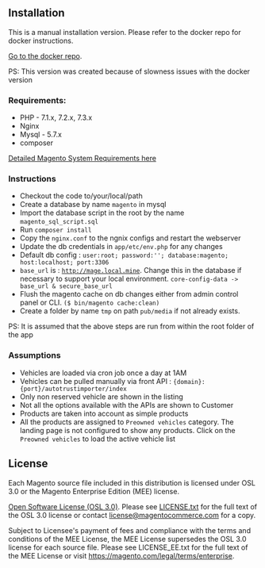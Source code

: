 <h2>Installation</h2>
This is a manual installation version. Please refer to the docker repo for docker instructions.

[Go to the docker repo](https://github.com/mdrazasheikh/awr_test_docker).

PS: This version was created because of slowness issues with the docker version
 
### Requirements:
* PHP - 7.1.x, 7.2.x, 7.3.x
* Nginx
* Mysql - 5.7.x
* composer

[Detailed Magento System Requirements here](https://devdocs.magento.com/guides/v2.3/install-gde/system-requirements.html)

### Instructions
* Checkout the code to/your/local/path
* Create a database by name <code>magento</code> in mysql
* Import the database script in the root by the name <code>magento_sql_script.sql</code>
* Run <code>composer install</code>
* Copy the <code>nginx.conf</code> to the ngnix configs and restart the webserver
* Update the db credentials in <code>app/etc/env.php</code> for any changes
* Default db config : <code>user:root; password:''; database:magento; host:localhost; port:3306</code>
* <code>base_url</code> is : <code>http://mage.local.mine</code>. Change this in the database if necessary to support your local environment. <code>core-config-data -> base_url & secure_base_url</code>
* Flush the magento cache on db changes either from admin control panel or CLI. <code>($ bin/magento cache:clean)</code>
* Create a folder by name <code>tmp</code> on path <code>pub/media</code> if not already exists.

PS: It is assumed that the above steps are run from within the root folder of the app

### Assumptions
* Vehicles are loaded via cron job once a day at 1AM
* Vehicles can be pulled manually via front API : <code>{domain}:{port}/autotrustimporter/index</code>
* Only non reserved vehicle are shown in the listing
* Not all the options available with the APIs are shown to Customer
* Products are taken into account as simple products
* All the products are assigned to <code>Preowned vehicles</code> category. The landing page is not configured to show any products. Click on the <code>Preowned vehicles</code> to load the active vehicle list
 
## License

Each Magento source file included in this distribution is licensed under OSL 3.0 or the Magento Enterprise Edition (MEE) license.

[Open Software License (OSL 3.0)](https://opensource.org/licenses/osl-3.0.php).
Please see [LICENSE.txt](https://github.com/magento/magento2/blob/2.3-develop/LICENSE.txt) for the full text of the OSL 3.0 license or contact license@magentocommerce.com for a copy.

Subject to Licensee's payment of fees and compliance with the terms and conditions of the MEE License, the MEE License supersedes the OSL 3.0 license for each source file.
Please see LICENSE_EE.txt for the full text of the MEE License or visit https://magento.com/legal/terms/enterprise.
